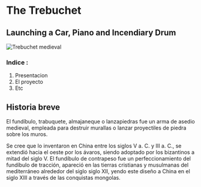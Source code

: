 # The Trebuchet
## Launching a Car, Piano and Incendiary Drum
![Trebuchet medieval](https://imgs.search.brave.com/9fFSbxZv48LvawFz2ZbHsqPI5d23vQVzZe9dCePSLU4/rs:fit:860:0:0:0/g:ce/aHR0cHM6Ly9sZXRz/YnVpbGRhY2FzdGxl/LmNhL3dwLWNvbnRl/bnQvdXBsb2Fkcy8y/MDI1LzAxL3doYXQt/aXMtYS10cmVidWNo/ZXQtaG93LWRpZC1p/dC13b3JrLWFuZC13/aHktd2FzLWl0LXNv/LWVmZmVjdGl2ZS1s/ZWFybi1ob3ctbWVk/aWV2YWwtY2FzdGxl/cy1hZGFwdGVkLXRv/LXNpZWdlLXdhcmZh/cmUtMi0xMDI0eDU3/OC5wbmc "Arma de asedio")








### Indice :
1. Presentacion
2. El proyecto
3. Etc

## Historia breve
El fundíbulo, trabuquete, almajaneque o lanzapiedras fue un arma de asedio medieval, empleada para destruir murallas o lanzar proyectiles de piedra sobre los muros.

Se cree que lo inventaron en China entre los siglos V a. C. y III a. C., se extendió hacia el oeste por los ávaros, siendo adoptado por los bizantinos a mitad del siglo V. El fundíbulo de contrapeso fue un perfeccionamiento del fundíbulo de tracción, apareció en las tierras cristianas y musulmanas del mediterráneo alrededor del siglo siglo XII, yendo este diseño a China en el siglo XIII a través de las conquistas mongolas. 
